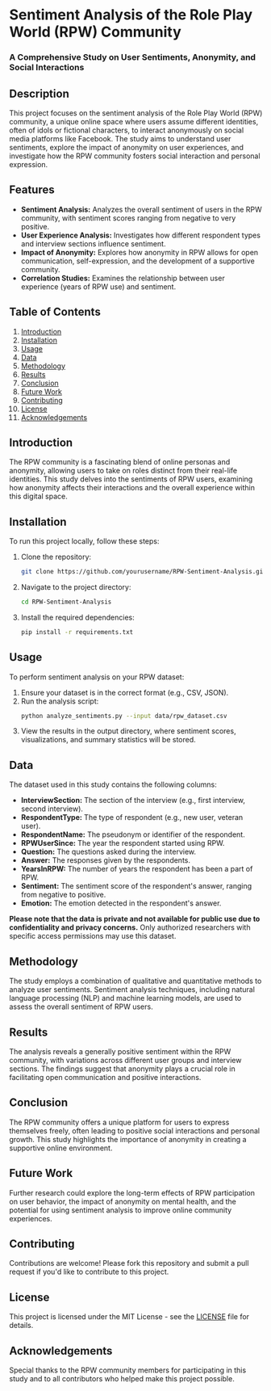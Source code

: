 # Sentiment Analysis of the Role Play World (RPW) Community

### A Comprehensive Study on User Sentiments, Anonymity, and Social Interactions

## Description
This project focuses on the sentiment analysis of the Role Play World (RPW) community, a unique online space where users assume different identities, often of idols or fictional characters, to interact anonymously on social media platforms like Facebook. The study aims to understand user sentiments, explore the impact of anonymity on user experiences, and investigate how the RPW community fosters social interaction and personal expression.

## Features
- **Sentiment Analysis:** Analyzes the overall sentiment of users in the RPW community, with sentiment scores ranging from negative to very positive.
- **User Experience Analysis:** Investigates how different respondent types and interview sections influence sentiment.
- **Impact of Anonymity:** Explores how anonymity in RPW allows for open communication, self-expression, and the development of a supportive community.
- **Correlation Studies:** Examines the relationship between user experience (years of RPW use) and sentiment.

## Table of Contents
1. [Introduction](#introduction)
2. [Installation](#installation)
3. [Usage](#usage)
4. [Data](#data)
5. [Methodology](#methodology)
6. [Results](#results)
7. [Conclusion](#conclusion)
8. [Future Work](#future-work)
9. [Contributing](#contributing)
10. [License](#license)
11. [Acknowledgements](#acknowledgements)

## Introduction
The RPW community is a fascinating blend of online personas and anonymity, allowing users to take on roles distinct from their real-life identities. This study delves into the sentiments of RPW users, examining how anonymity affects their interactions and the overall experience within this digital space.

## Installation
To run this project locally, follow these steps:
1. Clone the repository:
   ```bash
   git clone https://github.com/yourusername/RPW-Sentiment-Analysis.git
   ```
2. Navigate to the project directory:
   ```bash
   cd RPW-Sentiment-Analysis
   ```
3. Install the required dependencies:
   ```bash
   pip install -r requirements.txt
   ```

## Usage
To perform sentiment analysis on your RPW dataset:
1. Ensure your dataset is in the correct format (e.g., CSV, JSON).
2. Run the analysis script:
   ```bash
   python analyze_sentiments.py --input data/rpw_dataset.csv
   ```
3. View the results in the output directory, where sentiment scores, visualizations, and summary statistics will be stored.

## Data
The dataset used in this study contains the following columns:

- **InterviewSection:** The section of the interview (e.g., first interview, second interview).
- **RespondentType:** The type of respondent (e.g., new user, veteran user).
- **RespondentName:** The pseudonym or identifier of the respondent.
- **RPWUserSince:** The year the respondent started using RPW.
- **Question:** The questions asked during the interview.
- **Answer:** The responses given by the respondents.
- **YearsInRPW:** The number of years the respondent has been a part of RPW.
- **Sentiment:** The sentiment score of the respondent's answer, ranging from negative to positive.
- **Emotion:** The emotion detected in the respondent's answer.

**Please note that the data is private and not available for public use due to confidentiality and privacy concerns.** Only authorized researchers with specific access permissions may use this dataset.

## Methodology
The study employs a combination of qualitative and quantitative methods to analyze user sentiments. Sentiment analysis techniques, including natural language processing (NLP) and machine learning models, are used to assess the overall sentiment of RPW users.

## Results
The analysis reveals a generally positive sentiment within the RPW community, with variations across different user groups and interview sections. The findings suggest that anonymity plays a crucial role in facilitating open communication and positive interactions.

## Conclusion
The RPW community offers a unique platform for users to express themselves freely, often leading to positive social interactions and personal growth. This study highlights the importance of anonymity in creating a supportive online environment.

## Future Work
Further research could explore the long-term effects of RPW participation on user behavior, the impact of anonymity on mental health, and the potential for using sentiment analysis to improve online community experiences.

## Contributing
Contributions are welcome! Please fork this repository and submit a pull request if you'd like to contribute to this project.

## License
This project is licensed under the MIT License - see the [LICENSE](LICENSE) file for details.

## Acknowledgements
Special thanks to the RPW community members for participating in this study and to all contributors who helped make this project possible.
